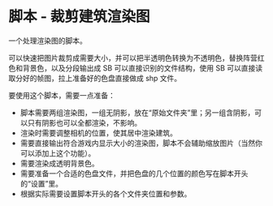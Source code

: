 # 脚本 - 裁剪建筑渲染图

一个处理渲染图的脚本。

可以快速把图片裁剪成需要大小，并可以把半透明色转换为不透明色，替换阵营红色和背景色，以及分段输出成 SB 可以直接识别的文件结构，使用 SB 可以直接读取分好的帧图，拉上准备好的色盘直接做成 shp 文件。

要使用这个脚本，需要一点准备：

* 脚本需要两组渲染图，一组无阴影，放在“原始文件夹”里；另一组含阴影，可以只有阴影也可以全都渲染，不影响。
* 渲染时需要调整相机的位置，使其居中渲染建筑。
* 需要直接输出符合游戏内显示大小的渲染图，脚本不会辅助缩放图片（当然你可以添加上这个功能）。
* 需要渲染成透明背景色。
* 需要准备一个合适的色盘文件，并把色盘的几个位置的颜色写在脚本开头的“设置”里。
* 根据实际需要设置脚本开头的各个文件夹位置和参数。
